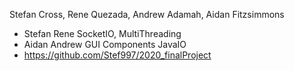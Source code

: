 Stefan Cross, Rene Quezada, Andrew Adamah, Aidan Fitzsimmons

- Stefan Rene SocketIO, MultiThreading
- Aidan Andrew GUI Components JavaIO
- https://github.com/Stef997/2020_finalProject
